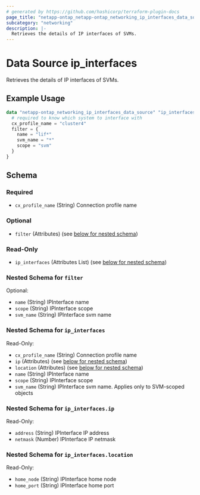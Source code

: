 ```yaml
---
# generated by https://github.com/hashicorp/terraform-plugin-docs
page_title: "netapp-ontap_netapp-ontap_networking_ip_interfaces_data_source Data Source - terraform-provider-netapp-ontap"
subcategory: "networking"
description: |-
  Retrieves the details of IP interfaces of SVMs.
---
```


# Data Source ip_interfaces

Retrieves the details of IP interfaces of SVMs.

## Example Usage
```terraform
data "netapp-ontap_networking_ip_interfaces_data_source" "ip_interfaces" {
  # required to know which system to interface with
  cx_profile_name = "cluster4"
  filter = {
    name = "lif*"
    svm_name = "*"
    scope = "svm"
  }
}
```


<!-- schema generated by tfplugindocs -->
## Schema

### Required

- `cx_profile_name` (String) Connection profile name

### Optional

- `filter` (Attributes) (see [below for nested schema](#nestedatt--filter))

### Read-Only

- `ip_interfaces` (Attributes List) (see [below for nested schema](#nestedatt--ip_interfaces))

<a id="nestedatt--filter"></a>
### Nested Schema for `filter`

Optional:

- `name` (String) IPInterface name
- `scope` (String) IPInterface scope
- `svm_name` (String) IPInterface svm name


<a id="nestedatt--ip_interfaces"></a>
### Nested Schema for `ip_interfaces`

Read-Only:

- `cx_profile_name` (String) Connection profile name
- `ip` (Attributes) (see [below for nested schema](#nestedatt--ip_interfaces--ip))
- `location` (Attributes) (see [below for nested schema](#nestedatt--ip_interfaces--location))
- `name` (String) IPInterface name
- `scope` (String) IPInterface scope
- `svm_name` (String) IPInterface svm name. Applies only to SVM-scoped objects

<a id="nestedatt--ip_interfaces--ip"></a>
### Nested Schema for `ip_interfaces.ip`

Read-Only:

- `address` (String) IPInterface IP address
- `netmask` (Number) IPInterface IP netmask


<a id="nestedatt--ip_interfaces--location"></a>
### Nested Schema for `ip_interfaces.location`

Read-Only:

- `home_node` (String) IPInterface home node
- `home_port` (String) IPInterface home port


